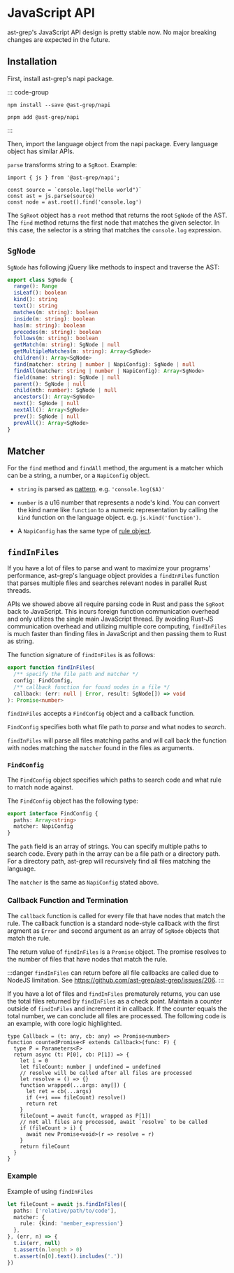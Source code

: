 # JavaScript API

ast-grep's JavaScript API design is pretty stable now. No major breaking changes are expected in the future.

## Installation

First, install ast-grep's napi package.

::: code-group
```bash[npm]
npm install --save @ast-grep/napi
```

```bash[pnpm]
pnpm add @ast-grep/napi
```
:::

Then, import the language object from the napi package. Every language object has similar APIs.

`parse` transforms string to a `SgRoot`. Example:

```js{4}
import { js } from '@ast-grep/napi';

const source = `console.log("hello world")`
const ast = js.parse(source)
const node = ast.root().find('console.log')
```

The `SgRoot` object has a `root` method that returns the root `SgNode` of the AST.
The `find` method returns the first node that matches the given selector. In this case, the selector is a string that matches the `console.log` expression.


## `SgNode`
`SgNode` has following jQuery like methods to inspect and traverse the AST:

```ts
export class SgNode {
  range(): Range
  isLeaf(): boolean
  kind(): string
  text(): string
  matches(m: string): boolean
  inside(m: string): boolean
  has(m: string): boolean
  precedes(m: string): boolean
  follows(m: string): boolean
  getMatch(m: string): SgNode | null
  getMultipleMatches(m: string): Array<SgNode>
  children(): Array<SgNode>
  find(matcher: string | number | NapiConfig): SgNode | null
  findAll(matcher: string | number | NapiConfig): Array<SgNode>
  field(name: string): SgNode | null
  parent(): SgNode | null
  child(nth: number): SgNode | null
  ancestors(): Array<SgNode>
  next(): SgNode | null
  nextAll(): Array<SgNode>
  prev(): SgNode | null
  prevAll(): Array<SgNode>
}
```

## Matcher

For the `find` method and `findAll` method, the argument is a matcher which can be a string, a number, or a `NapiConfig` object.

* `string` is parsed as [pattern](/guide/pattern-syntax). e.g. `'console.log($A)'`

* `number` is a u16 number that represents a node's kind. You can convert the kind name like `function` to a numeric representation by calling the `kind` function on the language object. e.g. `js.kind('function')`.

* A `NapiConfig` has the same type of [rule object](/reference/rule).

## `findInFiles`

If you have a lot of files to parse and want to maximize your programs' performance, ast-grep's language object provides a `findInFiles` function that parses multiple files and searches relevant nodes in parallel Rust threads.

APIs we showed above all require parsing code in Rust and pass the `SgRoot` back to JavaScript.
This incurs foreign function communication overhead and only utilizes the single main JavaScript thread.
By avoiding Rust-JS communication overhead and utilizing multiple core computing,
`findInFiles` is much faster than finding files in JavaScript and then passing them to Rust as string.

The function signature of `findInFiles` is as follows:

```ts
export function findInFiles(
  /** specify the file path and matcher */
  config: FindConfig,
  /** callback function for found nodes in a file */
  callback: (err: null | Error, result: SgNode[]) => void
): Promise<number>
```

`findInFiles` accepts a `FindConfig` object and a callback function.

`FindConfig` specifies both what file path to _parse_ and what nodes to _search_.

`findInFiles` will parse all files matching paths and will call back the function with nodes matching the `matcher` found in the files as arguments.

### `FindConfig`

The `FindConfig` object specifies which paths to search code and what rule to match node against.

The `FindConfig` object has the following type:

```ts
export interface FindConfig {
  paths: Array<string>
  matcher: NapiConfig
}
```

The `path` field is an array of strings. You can specify multiple paths to search code. Every path in the array can be a file path or a directory path. For a directory path, ast-grep will recursively find all files matching the language.

The `matcher` is the same as `NapiConfig` stated above.

### Callback Function and Termination

The `callback` function is called for every file that have nodes that match the rule. The callback function is a standard node-style callback with the first argment as `Error` and second argument as an array of `SgNode` objects that match the rule.

The return value of `findInFiles` is a `Promise` object. The promise resolves to the number of files that have nodes that match the rule.

:::danger
`findInFiles` can return before all file callbacks are called due to NodeJS limitation.
See https://github.com/ast-grep/ast-grep/issues/206.
:::

If you have a lot of files and `findInFiles` prematurely returns, you can use the total files returned by `findInFiles` as a check point. Maintain a counter outside of `findInFiles` and increment it in callback. If the counter equals the total number, we can conclude all files are processed. The following code is an example, with core logic highlighted.

```ts:line-numbers {11,16-18}
type Callback = (t: any, cb: any) => Promise<number>
function countedPromise<F extends Callback>(func: F) {
  type P = Parameters<F>
  return async (t: P[0], cb: P[1]) => {
    let i = 0
    let fileCount: number | undefined = undefined
    // resolve will be called after all files are processed
    let resolve = () => {}
    function wrapped(...args: any[]) {
      let ret = cb(...args)
      if (++i === fileCount) resolve()
      return ret
    }
    fileCount = await func(t, wrapped as P[1])
    // not all files are processed, await `resolve` to be called
    if (fileCount > i) {
      await new Promise<void>(r => resolve = r)
    }
    return fileCount
  }
}
```

### Example
Example of using `findInFiles`

```ts
let fileCount = await js.findInFiles({
  paths: ['relative/path/to/code'],
  matcher: {
    rule: {kind: 'member_expression'}
  },
}, (err, n) => {
  t.is(err, null)
  t.assert(n.length > 0)
  t.assert(n[0].text().includes('.'))
})
```